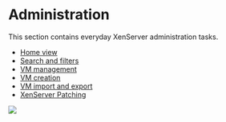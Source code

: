 # Administration

This section contains everyday XenServer administration tasks.

- [Home view](user_interface.md)
- [Search and filters](search.md)
- [VM management](vm_management.md)
- [VM creation](vm_creation.md)
- [VM import and export](vm_import_export.md)
- [XenServer Patching](patching.md)

![](./assets/xo5homevms.png)
